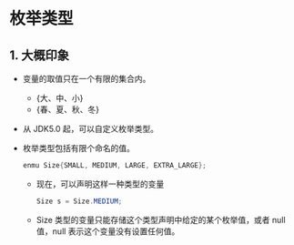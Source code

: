 # 枚举类型

## 1. 大概印象

+ 变量的取值只在一个有限的集合内。

  + {大、中、小}
  + {春、夏、秋、冬}

+ 从 JDK5.0 起，可以自定义枚举类型。

+ 枚举类型包括有限个命名的值。

  ```java
  enmu Size{SMALL, MEDIUM, LARGE, EXTRA_LARGE};
  ```

  + 现在，可以声明这样一种类型的变量

    ```java
    Size s = Size.MEDIUM;
    ```

  + Size 类型的变量只能存储这个类型声明中给定的某个枚举值，或者 null 值，null 表示这个变量没有设置任何值。

  

